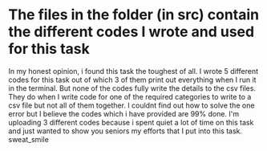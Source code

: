 # The files in the folder (in src) contain the different codes I wrote and used for this task

In my honest opinion, i found this task the toughest of all. I wrote 5 different codes for this task out of which 3 of them print out everything when I run it in the terminal. But none of the codes fully write the details to the csv files. They do when I write code for one of the required categories to write to a csv file but not all of them together. I couldnt find out how to solve the one error but I believe the codes which i have provided are 99% done. I'm uploading 3 different codes because i spent quiet a lot of time on this task and just wanted to show you seniors my efforts that I put into this task. sweat_smile
